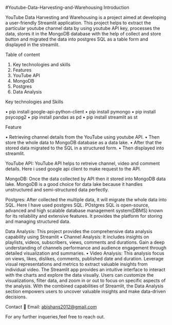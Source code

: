 #Youtube-Data-Harvesting-and-Warehousing
Introduction

YouTube Data Harvesting and Warehousing is a project aimed at developing a user-friendly Streamlit application. This project helps to extract the particular youtube channel data by using youtube API key, processes the data, stores it in the MongoDB database with the help of collect and store button and migrated the data into postgres SQL as a table form and displayed in the streamlit. 

Table of content

1.	Key technologies and skills
2.	Features
3.	YouTube API
4.	MongoDB
5.	Postgres
6.	Data Analysis

Key technologies and Skills

•	pip install google-api-python-client
•	pip install pymongo
•	pip install psycopg2
•	pip install pandas as pd
•	pip install streamlit as st

Feature

•	Retrieving channel details from the YouTube using youtube API.
•	Then store the whole data to MongoDB database as a data lake. 
•	After that the stored data migrated to the SQL in a structured form. 
•	Then displayed into streamlit.

YouTube API:
YouTube API helps to retreive channel, video and comment details. Here i used google api client to make request to the API.

MongoDB:
Once the data collected by API then it stored into MongoDB data lake.
MongoDB is a good choice for data lake because it handles unstructured and semi-structured data perfectly.

Postgres:
After collected the multiple data, it will migrate the whole data into SQL. Here I have used postgres SQL.
POstgres SQL is open-source, advanced and high scalable database management system(DBMS) known for its reliability and extensive features.
It provides the platform for storing and managing structured data.

Data Analysis:
This project provides the comprehensive data analysis capability using Streamlit
      •	Channel Analysis: It includes insights on playlists, videos, subscribers, views, comments and durations. Gain a deep understanding of channels performance and audience engagement through detailed visualization and summaries.
      •	Video Analysis: This analysis focus on views, likes, dislikes, comments, published date and duration. Leverage visual representations and metrics to extract valuable insights from individual video.
The Streamlit app provides an intuitive interface to interact with the charts and explore the data visually. Users can customize the visualizations, filter data, and zoom in or out to focus on specific aspects of the analysis.
With the combined capabilities of Streamlit, the Data Analysis section empowers users to uncover valuable insights and make data-driven decisions.

Contact
📧 Email: abishans2012@gmail.com 

For any further inqueries,feel free to reach out.
